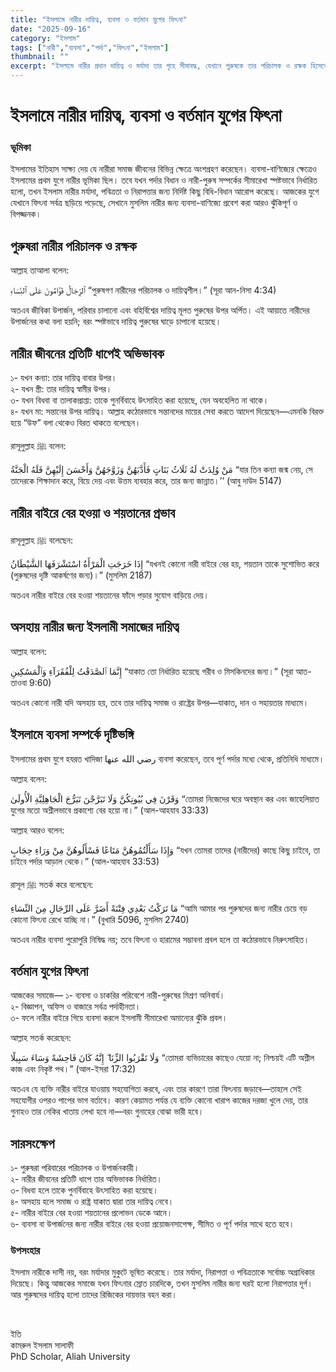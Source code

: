 ```yaml
---
title: "ইসলামে নারীর দায়িত্ব, ব্যবসা ও বর্তমান যুগের ফিৎনা"
date: "2025-09-16"
category: "ইসলাম"
tags: ["নারী","ব্যবসা","পর্দা","ফিৎনা","ইসলাম"]
thumbnail: ""
excerpt: "ইসলামে নারীর প্রধান দায়িত্ব ও মর্যাদা তার গৃহে সীমাবদ্ধ, যেখানে পুরুষকে তার পরিচালক ও রক্ষক হিসেবে নির্ধারণ করা হয়েছে। যদিও ইসলামের প্রথম যুগে নারীর ব্যবসার উদাহরণ রয়েছে, তবে তা ছিল পূর্ণ পর্দার সাথে। বর্তমান ফিৎনার যুগে, নারী-পুরুষের অবাধ মিশ্রণ ও পর্দাহীনতার কারণে বাইরে গিয়ে ব্যবসা করা নারীর জন্য अत्यंत ঝুঁকিপূর্ণ ও ইসলামী নীতির পরিপন্থী।"
---
```


# ইসলামে নারীর দায়িত্ব, ব্যবসা ও বর্তমান যুগের ফিৎনা

### ভূমিকা
ইসলামের ইতিহাস সাক্ষ্য দেয় যে নারীরা সমাজ জীবনের বিভিন্ন ক্ষেত্রে অংশগ্রহণ করেছেন। ব্যবসা-বাণিজ্যের ক্ষেত্রেও ইসলামের প্রথম যুগে নারীর ভূমিকা ছিল। তবে যখন পর্দার বিধান ও নারী-পুরুষ সম্পর্কের সীমারেখা স্পষ্টভাবে নির্ধারিত হলো, তখন ইসলাম নারীর মর্যাদা, পবিত্রতা ও নিরাপত্তার জন্য নির্দিষ্ট কিছু বিধি-বিধান আরোপ করেছে। আজকের যুগে যেখানে ফিৎনা সর্বত্র ছড়িয়ে পড়েছে, সেখানে মুসলিম নারীর জন্য ব্যবসা-বাণিজ্যে প্রবেশ করা আরও ঝুঁকিপূর্ণ ও বিপজ্জনক।

## পুরুষরা নারীর পরিচালক ও রক্ষক

আল্লাহ তাআলা বলেন:

 ٱلرِّجَالُ قَوَّامُونَ عَلَى ٱلنِّسَاءِ
“পুরুষগণ নারীদের পরিচালক ও দায়িত্বশীল।”
(সূরা আন-নিসা 4:34)

অতএব জীবিকা উপার্জন, পরিবার চালানো এবং বহির্বিশ্বের দায়িত্ব মূলত পুরুষের উপর অর্পিত। এই আয়াতে নারীদের উপার্জনের কথা বলা হয়নি; বরং স্পষ্টভাবে দায়িত্ব পুরুষের ঘাড়ে চাপানো হয়েছে।

## নারীর জীবনের প্রতিটি ধাপেই অভিভাবক

১- যখন কন্যা: তার দায়িত্ব বাবার উপর।  
২- যখন স্ত্রী: তার দায়িত্ব স্বামীর উপর।  
৩- যখন বিধবা বা তালাকপ্রাপ্তা: তাকে পুনর্বিবাহে উৎসাহিত করা হয়েছে, যেন অবহেলিত না থাকে।  
৪- যখন মা: সন্তানের উপর দায়িত্ব। আল্লাহ কঠোরভাবে সন্তানদের মায়ের সেবা করতে আদেশ দিয়েছেন—এমনকি বিরক্ত হয়ে “উফ” বলা থেকেও বিরত থাকতে বলেছেন।

রাসূলুল্লাহ ﷺ বলেন:

 مَنْ وُلِدَتْ لَهُ ثَلَاثُ بَنَاتٍ فَأَدَّبَهُنَّ وَزَوَّجَهُنَّ وَأَحْسَنَ إِلَيْهِنَّ فَلَهُ الْجَنَّةُ
“যার তিন কন্যা জন্ম নেয়, সে তাদেরকে শিক্ষাদান করে, বিয়ে দেয় এবং উত্তম ব্যবহার করে, তার জন্য জান্নাত।’’
(আবু দাউদ 5147)

## নারীর বাইরে বের হওয়া ও শয়তানের প্রভাব

রাসূলুল্লাহ ﷺ বলেছেন:

 إِذَا خَرَجَتِ الْمَرْأَةُ اسْتَشْرَفَهَا الشَّيْطَانُ
“যখনই কোনো নারী বাইরে বের হয়, শয়তান তাকে সুশোভিত করে (পুরুষদের দৃষ্টি আকর্ষণের জন্য)।”
(মুসলিম 2187)

অতএব নারীর বাইরে বের হওয়া শয়তানের ফাঁদে পড়ার সুযোগ বাড়িয়ে দেয়।

## অসহায় নারীর জন্য ইসলামী সমাজের দায়িত্ব

আল্লাহ বলেন:

 إِنَّمَا ٱلصَّدَقَٰتُ لِلْفُقَرَآءِ وَٱلْمَسَٰكِينِ
“যাকাত তো নির্ধারিত হয়েছে গরীব ও মিসকিনদের জন্য।”
(সূরা আত-তাওবা 9:60)

অতএব কোনো নারী যদি অসহায় হয়, তবে তার দায়িত্ব সমাজ ও রাষ্ট্রের উপর—যাকাত, দান ও সহায়তার মাধ্যমে।

## ইসলামে ব্যবসা সম্পর্কে দৃষ্টিভঙ্গি

ইসলামের প্রথম যুগে হযরত খাদিজা رضي الله عنها ব্যবসা করেছেন, তবে পূর্ণ পর্দার মধ্যে থেকে, প্রতিনিধি মাধ্যমে।

আল্লাহ বলেন:

 وَقَرْنَ فِي بُيُوتِكُنَّ وَلَا تَبَرَّجْنَ تَبَرُّجَ الْجَاهِلِيَّةِ الْأُولَىٰ
“তোমরা নিজেদের ঘরে অবস্থান কর এবং জাহেলিয়াত যুগের মতো অশ্লীলভাবে প্রকাশ্যে বের হয়ো না।”
(আল-আহযাব 33:33)

আল্লাহ আরও বলেন:

 وَإِذَا سَأَلْتُمُوهُنَّ مَتَاعًا فَسْأَلُوهُنَّ مِنْ وَرَاءِ حِجَابٍ
“যখন তোমরা তাদের (নারীদের) কাছে কিছু চাইবে, তা চাইবে পর্দার আড়াল থেকে।”
(আল-আহযাব 33:53)

রাসূল ﷺ সতর্ক করে বলেছেন:

 مَا تَرَكْتُ بَعْدِي فِتْنَةً أَضَرَّ عَلَى الرِّجَالِ مِنَ النِّسَاءِ
“আমি আমার পর পুরুষদের জন্য নারীর চেয়ে বড় কোনো ফিৎনা রেখে যাচ্ছি না।”
(বুখারি 5096, মুসলিম 2740)

অতএব নারীর ব্যবসা পুরোপুরি নিষিদ্ধ নয়; তবে ফিৎনা ও হারামের সম্ভাবনা প্রবল হলে তা কঠোরভাবে নিরুৎসাহিত।

## বর্তমান যুগের ফিৎনা

আজকের সমাজে—
১- ব্যবসা ও চাকরির পরিবেশে নারী-পুরুষের মিশ্রণ অনিবার্য।  
২- বিজ্ঞাপন, অফিস ও বাজারে সর্বত্র পর্দাহীনতা।  
৩- ফলে নারীর বাইরে গিয়ে ব্যবসা করলে ইসলামী সীমারেখা অমান্যের ঝুঁকি প্রবল।  

আল্লাহ সতর্ক করেছেন:

 وَلَا تَقْرَبُوا الزِّنَا ۖ إِنَّهُ كَانَ فَاحِشَةً وَسَاءَ سَبِيلًا
“তোমরা ব্যভিচারের কাছেও যেয়ো না; নিশ্চয়ই এটি অশ্লীল কাজ এবং নিকৃষ্ট পথ।”
(আল-ইসরা 17:32)

অতএব যে ব্যক্তি নারীর বাইরে যাওয়ায় সহযোগিতা করবে, এবং তার কারণে তারা ফিৎনায় জড়াবে—তাহলে সেই সহযোগীর ওপরও পাপের ভাগ বর্তাবে। কারণ কেয়ামত পর্যন্ত যে ব্যক্তি কোনো খারাপ কাজের দরজা খুলে দেয়, তার গুনাহও তার নেকির খাতায় লেখা হবে না—বরং গুনাহের বোঝা ভারী হবে।

## সারসংক্ষেপ
১- পুরুষরা পরিবারের পরিচালক ও উপার্জনকারী।  
২- নারীর জীবনের প্রতিটি ধাপে তার অভিভাবক নির্ধারিত।  
৩- বিধবা হলে তাকে পুনর্বিবাহে উৎসাহিত করা হয়েছে।  
৪- অসহায় হলে সমাজ ও রাষ্ট্র যাকাত দ্বারা তার দায়িত্ব নেবে।  
৫- নারীর বাইরে বের হওয়া শয়তানের প্রলোভন ডেকে আনে।  
৬- ব্যবসা বা উপার্জনের জন্য নারীর বাইরে বের হওয়া প্রয়োজনসাপেক্ষ, সীমিত ও পূর্ণ পর্দার সাথে হতে হবে।

### উপসংহার
ইসলাম নারীকে দাসী নয়, বরং মর্যাদার মুকুটে ভূষিত করেছে। তার মর্যাদা, নিরাপত্তা ও পবিত্রতাকে সর্বোচ্চ অগ্রাধিকার দিয়েছে। কিন্তু আজকের সমাজে যখন ফিৎনার স্রোত চারদিকে, তখন মুসলিম নারীর জন্য ঘরই হলো নিরাপত্তার দূর্গ। আর পুরুষদের দায়িত্ব হলো তাদের রিজিকের দায়ভার বহন করা।

<br>

ইতি  
কামরুল ইসলাম সালাফী  
PhD Scholar, Aliah University
